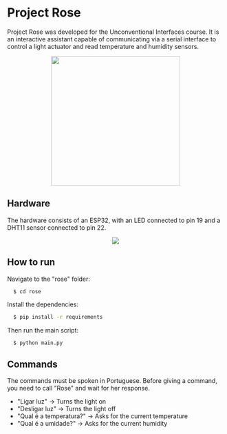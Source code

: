 # Project Rose

Project Rose was developed for the Unconventional Interfaces course. It is an interactive assistant capable of communicating via a serial interface to control a light actuator and read temperature and humidity sensors.

<p align="center">
  <img src="https://github.com/user-attachments/assets/1c466cca-b49e-4510-aeac-43c6a6ec5f72" width="300">
</p>

## Hardware

The hardware consists of an ESP32, with an LED connected to pin 19 and a DHT11 sensor connected to pin 22.

<p align="center">
  <img src="https://github.com/user-attachments/assets/72452a20-ab41-496e-b57d-4fdc1de3d542">
</p>

## How to run

Navigate to the "rose" folder:

```bash
  $ cd rose
```

Install the dependencies:

```bash
  $ pip install -r requirements
```

Then run the main script:

```
  $ python main.py
```

## Commands

The commands must be spoken in Portuguese. Before giving a command, you need to call "Rose" and wait for her response.

 - "Ligar luz" -> Turns the light on
 - "Desligar luz" -> Turns the light off
 - "Qual é a temperatura?" -> Asks for the current temperature
 - "Qual é a umidade?" -> Asks for the current humidity
